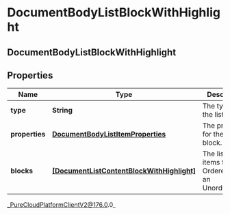 # DocumentBodyListBlockWithHighlight

## DocumentBodyListBlockWithHighlight

## Properties

|Name | Type | Description | Notes|
|------------ | ------------- | ------------- | -------------|
| **type** | **String** | The type of the list block. | |
| **properties** | [**DocumentBodyListItemProperties**](DocumentBodyListItemProperties) | The properties for the list block. | [optional] |
| **blocks** | [**[DocumentListContentBlockWithHighlight]**]([DocumentListContentBlockWithHighlight]) | The list of items for an OrderedList or an UnorderedList. | |



_PureCloudPlatformClientV2@176.0.0_
